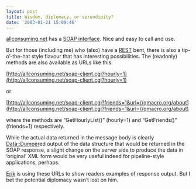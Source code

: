 ```yaml
---
layout: post
title: Wisdom, diplomacy, or serendipity?
date: '2003-01-21 15:09:46'
---
```



[allconsuming.net](http://allconsuming.net/) has a [SOAP interface](http://allconsuming.net/news/000012.html). Nice and easy to call and use.

But for those (including me) who (also) have a [REST](http://internet.conveyor.com/RESTwiki/moin.cgi/FrontPage "The REST Wiki's front page") bent, there is also a tip-o’-the-hat style flavour that has interesting possibilities. The (readonly) methods are also available as URLs like this:

[http://allconsuming.net/soap-client.cgi?hourly=1](http://allconsuming.net/soap-client.cgi?hourly=1)

or

[http://allconsuming.net/soap-client.cgi?friends=1&url=//qmacro.org/about](http://allconsuming.net/soap-client.cgi?friends=1&url=//qmacro.org/about)

where the methods are “GetHourlyList()” (hourly=1) and “GetFriends()” (friends=1) respectively.

While the actual data returned in the message body is clearly [Data::Dumper](http://www.perldoc.com/perl5.6/lib/Data/Dumper.html)ed output of the data structure that would be returned in the SOAP response, a slight change on the server side to produce the data in ‘original’ XML form would be very useful indeed for pipeline-style applications, perhaps.

[Erik](http://erikbenson.com/) is using these URLs to show readers examples of response output. But I bet the potential diplomacy wasn’t lost on him.


